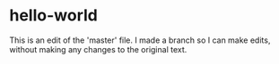 # hello-world
This is an edit of the 'master' file.
I made a branch so I can make edits,
without making any changes to the original text.
